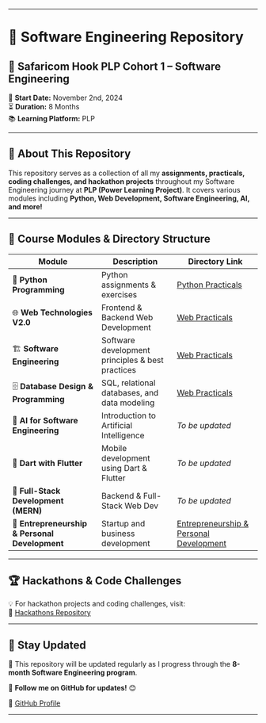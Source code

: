 

---

# 📌 Software Engineering Repository  

## 🚀 Safaricom Hook PLP Cohort 1 – Software Engineering  

📅 **Start Date:** November 2nd, 2024  
⏳ **Duration:** 8 Months  
📚 **Learning Platform:** PLP  

---

## 📖 About This Repository  

This repository serves as a collection of all my **assignments, practicals, coding challenges, and hackathon projects** throughout my Software Engineering journey at **PLP (Power Learning Project)**. It covers various modules including **Python, Web Development, Software Engineering, AI, and more!**  

---

## 📂 Course Modules & Directory Structure  

| Module | Description | Directory Link |
|--------|------------|---------------|
| 🐍 **Python Programming** | Python assignments & exercises | [Python Practicals](https://github.com/Machuge27/SWEngineering/tree/main/python_pracs) |
| 🌐 **Web Technologies V2.0** | Frontend & Backend Web Development | [Web Practicals](https://github.com/Machuge27/SWEngineering/tree/main/web_pracs) |
| 🏗️ **Software Engineering** | Software development principles & best practices | [Web Practicals](https://github.com/Machuge27/SWEngineering/tree/main/Software_Engineering) |
| 🗄️ **Database Design & Programming** | SQL, relational databases, and data modeling | [Web Practicals](https://github.com/Machuge27/SWEngineering/tree/main/Database) |
| 🤖 **AI for Software Engineering** | Introduction to Artificial Intelligence | _To be updated_ |
| 📱 **Dart with Flutter** | Mobile development using Dart & Flutter | _To be updated_ |
| 🚀 **Full-Stack Development (MERN)** | Backend & Full-Stack Web Dev | _To be updated_ |
| 🎯 **Entrepreneurship & Personal Development** | Startup and business development | [Entrepreneurship & Personal Development](https://github.com/Machuge27/SWEngineering/tree/main/Startups) |

---

## 🏆 Hackathons & Code Challenges  

💡 For hackathon projects and coding challenges, visit:  
🔗 [Hackathons Repository](https://github.com/Machuge27/SWEngineering/tree/main/Hackathons)  

---

## 📌 Stay Updated  

📢 This repository will be updated regularly as I progress through the **8-month Software Engineering program**.  

📍 **Follow me on GitHub for updates!** 😊  

🔗 [GitHub Profile](https://github.com/Machuge27)  

---

